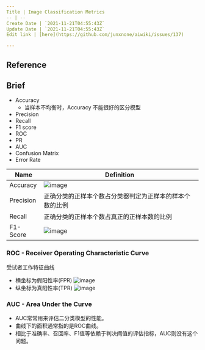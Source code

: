 ```yaml
---
Title | Image Classification Metrics
-- | --
Create Date | `2021-11-21T04:55:43Z`
Update Date | `2021-11-21T04:55:43Z`
Edit link | [here](https://github.com/junxnone/aiwiki/issues/137)

---
```

## Reference

## Brief
- Accuracy
  - 当样本不均衡时，Accuracy 不能很好的区分模型
- Precision
- Recall
- F1 score
- ROC
- PR
- AUC
- Confusion Matrix
- Error Rate


Name | Definition
-- | --
Accuracy | ![image](https://user-images.githubusercontent.com/2216970/60104281-b68a1480-9793-11e9-99b8-8e473eee0eec.png)
Precision | 正确分类的正样本个数占分类器判定为正样本的样本个数的比例
Recall | 正确分类的正样本个数占真正的正样本数的比例
F1-Score | ![image](https://user-images.githubusercontent.com/2216970/60110790-3ff31400-979f-11e9-9349-15c9b84d7099.png)




### ROC - Receiver Operating Characteristic Curve
受试者工作特征曲线
- 横坐标为假阳性率(FPR)
![image](https://user-images.githubusercontent.com/2216970/60111139-f9ea8000-979f-11e9-9832-ec36e1592a74.png)
- 纵坐标为真阳性率(TPR)
![image](https://user-images.githubusercontent.com/2216970/60111167-07076f00-97a0-11e9-91e2-45a834874a2b.png)

### AUC - Area Under the Curve

- AUC常常用来评估二分类模型的性能。
- 曲线下的面积通常指的是ROC曲线。
- 相比于准确率、召回率、F1值等依赖于判决阈值的评估指标，AUC则没有这个问题。


